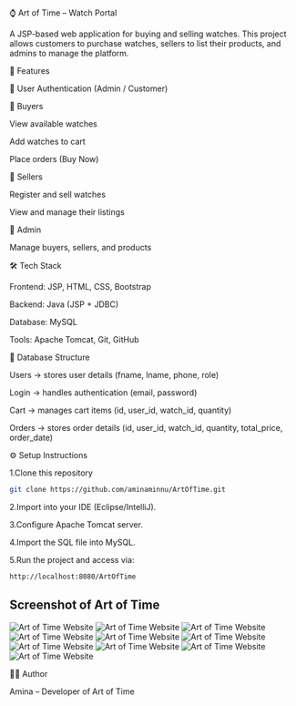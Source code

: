⌚ Art of Time – Watch Portal

A JSP-based web application for buying and selling watches.
This project allows customers to purchase watches, sellers to list their products, and admins to manage the platform.

🚀 Features

👤 User Authentication (Admin / Customer)

🛒 Buyers

View available watches

Add watches to cart

Place orders (Buy Now)

🏬 Sellers

Register and sell watches

View and manage their listings

🔧 Admin

Manage buyers, sellers, and products

🛠 Tech Stack

Frontend: JSP, HTML, CSS, Bootstrap

Backend: Java (JSP + JDBC)

Database: MySQL

Tools: Apache Tomcat, Git, GitHub

📂 Database Structure

Users → stores user details (fname, lname, phone, role)

Login → handles authentication (email, password)

Cart → manages cart items (id, user_id, watch_id, quantity)

Orders → stores order details (id, user_id, watch_id, quantity, total_price, order_date)

⚙️ Setup Instructions

1.Clone this repository
```bash
git clone https://github.com/aminaminnu/ArtOfTime.git
````
2.Import into your IDE (Eclipse/IntelliJ).

3.Configure Apache Tomcat server.

4.Import the SQL file into MySQL.

5.Run the project and access via:
```bash
http://localhost:8080/ArtOfTime
```
## Screenshot of Art of Time
![Art of Time Website](assets/home%20(2).png)
![Art of Time Website](assets/index1.png)
![Art of Time Website](assets/index2.png)
![Art of Time Website](assets/index3.png)
![Art of Time Website](assets/SignUp2.png)
![Art of Time Website](assets/watchlogin.png)
![Art of Time Website](assets/product2.png)
![Art of Time Website](assets/cart.png)
![Art of Time Website](assets/wishlist.png)
![Art of Time Website](assets/sellerAddWatch.png)





👩‍💻 Author

Amina – Developer of Art of Time
